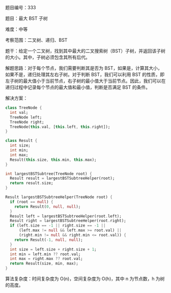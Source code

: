 题目编号：333

题目：最大 BST 子树

难度：中等

考察范围：二叉树、递归、BST

题干：给定一个二叉树，找到其中最大的二叉搜索树（BST）子树，并返回该子树的大小。其中，子树必须包含其所有后代。

解题思路：对于每个节点，我们需要判断其是否为 BST，如果是，计算其大小，如果不是，递归处理其左右子树。对于判断 BST，我们可以利用 BST 的性质，即左子树的最大值小于当前节点，右子树的最小值大于当前节点。因此，我们可以在递归过程中记录每个节点的最大值和最小值，判断是否满足 BST 的条件。

解决方案：

```dart
class TreeNode {
  int val;
  TreeNode left;
  TreeNode right;
  TreeNode(this.val, [this.left, this.right]);
}

class Result {
  int size;
  int min;
  int max;
  Result(this.size, this.min, this.max);
}

int largestBSTSubtree(TreeNode root) {
  Result result = largestBSTSubtreeHelper(root);
  return result.size;
}

Result largestBSTSubtreeHelper(TreeNode root) {
  if (root == null) {
    return Result(0, null, null);
  }
  Result left = largestBSTSubtreeHelper(root.left);
  Result right = largestBSTSubtreeHelper(root.right);
  if (left.size == -1 || right.size == -1 ||
      (left.max != null && left.max >= root.val) ||
      (right.min != null && right.min <= root.val)) {
    return Result(-1, null, null);
  }
  int size = left.size + right.size + 1;
  int min = left.min ?? root.val;
  int max = right.max ?? root.val;
  return Result(size, min, max);
}
```

算法复杂度：时间复杂度为 O(n)，空间复杂度为 O(h)，其中 n 为节点数，h 为树的高度。